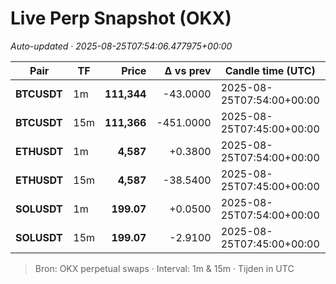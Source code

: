 # Live Perp Snapshot (OKX)  
*Auto-updated · 2025-08-25T07:54:06.477975+00:00*

| Pair | TF | Price | Δ vs prev | Candle time (UTC) | Volume |
|---|---|---:|---:|---|---:|
| **BTCUSDT** | 1m | **111,344** | -43.0000 | 2025-08-25T07:54:00+00:00 | 1357.29 |
| **BTCUSDT** | 15m | **111,366** | -451.0000 | 2025-08-25T07:45:00+00:00 | 128175.87 |
| **ETHUSDT** | 1m | **4,587** | +0.3800 | 2025-08-25T07:54:00+00:00 | 28296.01 |
| **ETHUSDT** | 15m | **4,587** | -38.5400 | 2025-08-25T07:45:00+00:00 | 887136.72 |
| **SOLUSDT** | 1m | **199.07** | +0.0500 | 2025-08-25T07:54:00+00:00 | 10704.79 |
| **SOLUSDT** | 15m | **199.07** | -2.9100 | 2025-08-25T07:45:00+00:00 | 365303.13 |

> Bron: OKX perpetual swaps · Interval: 1m & 15m · Tijden in UTC